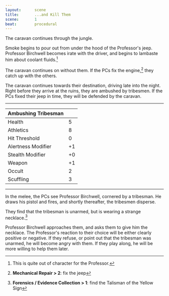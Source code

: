 ```yaml
---
layout:      scene
title:       ...and Kill Them
scene:       1
beat:        procedural
---
```



The caravan continues through the jungle.

Smoke begins to pour out from under the hood of the Professor's jeep.
Professor Birchwell becomes irate with the driver,
and begins to lambaste him about coolant fluids.[^prof]

The caravan continues on without them.
If the PCs fix the engine,[^repair] they catch up with the others.

The caravan continues towards their destination, driving late into the night.
Right before they arrive at the ruins, they are ambushed by tribesmen.
If the PCs fixed their jeep in time, they will be defended by the caravan.

---

| Ambushing Tribesman |    |
|---------------------|----|
| Health              | 5  |
| Athletics           | 8  |
| Hit Threshold       | 0  |
| Alertness Modifier  | +1 |
| Stealth Modifier    | +0 |
| Weapon              | +1 |
| Occult              | 2  |
| Scuffling           | 3  |

---


In the melee, the PCs see Professor Birchwell, cornered by a tribesman.
He draws his pistol and fires, and shortly thereafter, the tribesmen disperse.

They find that the tribesman is unarmed, but is wearing a strange necklace.[^body]

Professor Birchwell approaches them, and asks them to give him the necklace.
The Professor's reaction to their choice will be either clearly positive or negative.
If they refuse, or point out that the tribesman was unarmed, he will become angry with them.
If they play along, he will be more willing to help them later.

[^prof]: This is quite out of character for the Professor.
[^repair]: **Mechanical Repair > 2**: fix the jeep
[^body]: **Forensics / Evidence Collection > 1**: find the Talisman of the Yellow Sign








